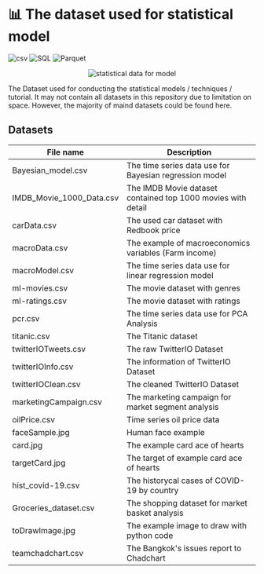 # 📊 The dataset used for statistical model

![csv](https://img.shields.io/badge/Tools-csv-brightgreen)
![SQL](https://img.shields.io/badge/Tools-SQL-brightgreen)
![Parquet](https://img.shields.io/badge/Tools-parquet-brightgreen)

<p align="center">
  <img src="https://miro.medium.com/max/1400/1*t8d6pcrhaZ3GZn31Y-U0pA.png" alt="statistical data for model"/>
</p>

The Dataset used for conducting the statistical models / techniques / tutorial. It may not contain all datasets in this repository due to limitation on space. However, the majority of maind datasets could be found here.

## Datasets
| File name | Description |
| --- | --- |
| Bayesian_model.csv | The time series data use for Bayesian regression model |
| IMDB_Movie_1000_Data.csv | The IMDB Movie dataset contained top 1000 movies with detail |
| carData.csv | The used car dataset with Redbook price |
| macroData.csv | The example of macroeconomics variables (Farm income) |
| macroModel.csv | The time series data use for linear regression model |
| ml-movies.csv | The movie dataset with genres |
| ml-ratings.csv | The movie dataset with ratings |
| pcr.csv | The time series data use for PCA Analysis |
| titanic.csv | The Titanic dataset |
| twitterIOTweets.csv | The raw TwitterIO Dataset |
| twitterIOInfo.csv | The information of TwitterIO Dataset |
| twitterIOClean.csv | The cleaned TwitterIO Dataset |
| marketingCampaign.csv | The marketing campaign for market segment analysis |
| oilPrice.csv | Time series oil price data |
| faceSample.jpg | Human face example |
| card.jpg | The example card ace of hearts |
| targetCard.jpg | The target of example card ace of hearts |
| hist_covid-19.csv | The historycal cases of COVID-19 by country |
| Groceries_dataset.csv | The shopping dataset for market basket analysis |
| toDrawImage.jpg | The example image to draw with python code |
| teamchadchart.csv | The Bangkok's issues report to Chadchart |

